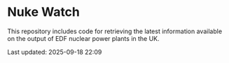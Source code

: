# Nuke Watch

This repository includes code for retrieving the latest information available on the output of EDF nuclear power plants in the UK.

Last updated: 2025-09-18 22:09